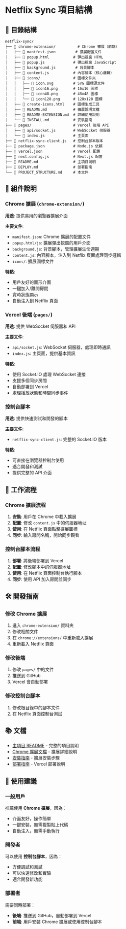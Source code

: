 # Netflix Sync 項目結構

## 📁 目錄結構

```
netflix-sync/
├── 📂 chrome-extension/          # Chrome 擴展（前端）
│   ├── 📄 manifest.json         # 擴展配置文件
│   ├── 📄 popup.html           # 彈出視窗 HTML
│   ├── 📄 popup.js             # 彈出視窗 JavaScript
│   ├── 📄 background.js         # 背景腳本
│   ├── 📄 content.js           # 內容腳本（核心邏輯）
│   ├── 📂 icons/               # 圖標文件夾
│   │   ├── 📄 icon.svg         # SVG 圖標源文件
│   │   ├── 📄 icon16.png       # 16x16 圖標
│   │   ├── 📄 icon48.png       # 48x48 圖標
│   │   └── 📄 icon128.png      # 128x128 圖標
│   ├── 📄 create-icons.html    # 圖標生成工具
│   ├── 📄 README.md            # 擴展說明文檔
│   ├── 📄 README-EXTENSION.md  # 詳細使用說明
│   └── 📄 INSTALL.md           # 安裝指南
├── 📂 pages/                   # Vercel 後端 API
│   ├── 📄 api/socket.js        # WebSocket 伺服器
│   └── 📄 index.js             # 主頁面
├── 📄 netflix-sync-client.js   # 控制台腳本版本
├── 📄 package.json             # Node.js 依賴
├── 📄 vercel.json              # Vercel 配置
├── 📄 next.config.js           # Next.js 配置
├── 📄 README.md                # 主項目說明
├── 📄 DEPLOY.md                # 部署指南
└── 📄 PROJECT_STRUCTURE.md     # 本文件
```

## 🎯 組件說明

### Chrome 擴展 (`chrome-extension/`)

**用途**: 提供易用的瀏覽器擴展介面

**主要文件**:
- `manifest.json`: Chrome 擴展的配置文件
- `popup.html/js`: 擴展彈出視窗的用戶介面
- `background.js`: 背景腳本，管理擴展生命週期
- `content.js`: 內容腳本，注入到 Netflix 頁面處理同步邏輯
- `icons/`: 擴展圖標文件

**特點**:
- 用戶友好的圖形介面
- 一鍵加入/離開房間
- 實時狀態顯示
- 自動注入到 Netflix 頁面

### Vercel 後端 (`pages/`)

**用途**: 提供 WebSocket 伺服器和 API

**主要文件**:
- `api/socket.js`: WebSocket 伺服器，處理即時通訊
- `index.js`: 主頁面，提供基本資訊

**特點**:
- 使用 Socket.IO 處理 WebSocket 連接
- 支援多個同步房間
- 自動部署到 Vercel
- 處理播放狀態和時間同步事件

### 控制台腳本

**用途**: 提供快速測試和開發的腳本

**主要文件**:
- `netflix-sync-client.js`: 完整的 Socket.IO 版本

**特點**:
- 可直接在瀏覽器控制台使用
- 適合開發和測試
- 提供完整的 API 介面

## 🔄 工作流程

### Chrome 擴展流程

1. **安裝**: 用戶在 Chrome 中載入擴展
2. **配置**: 修改 `content.js` 中的伺服器地址
3. **使用**: 在 Netflix 頁面點擊擴展圖標
4. **同步**: 輸入房間名稱，開始同步觀看

### 控制台腳本流程

1. **部署**: 將後端部署到 Vercel
2. **配置**: 修改腳本中的伺服器地址
3. **使用**: 在 Netflix 頁面控制台執行腳本
4. **同步**: 使用 API 加入房間並同步

## 🛠️ 開發指南

### 修改 Chrome 擴展

1. 進入 `chrome-extension/` 資料夾
2. 修改相關文件
3. 在 `chrome://extensions/` 中重新載入擴展
4. 重新載入 Netflix 頁面

### 修改後端

1. 修改 `pages/` 中的文件
2. 推送到 GitHub
3. Vercel 會自動部署

### 修改控制台腳本

1. 修改根目錄中的腳本文件
2. 在 Netflix 頁面控制台測試

## 📚 文檔

- [主項目 README](README.md) - 完整的項目說明
- [Chrome 擴展文檔](chrome-extension/README.md) - 擴展詳細說明
- [安裝指南](chrome-extension/INSTALL.md) - 擴展安裝步驟
- [部署指南](DEPLOY.md) - Vercel 部署說明

## 🎯 使用建議

### 一般用戶
推薦使用 **Chrome 擴展**，因為：
- 介面友好，操作簡單
- 一鍵安裝，無需複製貼上代碼
- 自動注入，無需手動執行

### 開發者
可以使用 **控制台腳本**，因為：
- 方便調試和測試
- 可以快速修改和實驗
- 適合開發新功能

### 部署者
需要同時部署：
- **後端**: 推送到 GitHub，自動部署到 Vercel
- **前端**: 用戶安裝 Chrome 擴展或使用控制台腳本 